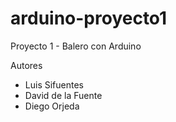 # arduino-proyecto1
Proyecto 1 - Balero con Arduino

Autores
* Luis Sifuentes
* David de la Fuente
* Diego Orjeda
